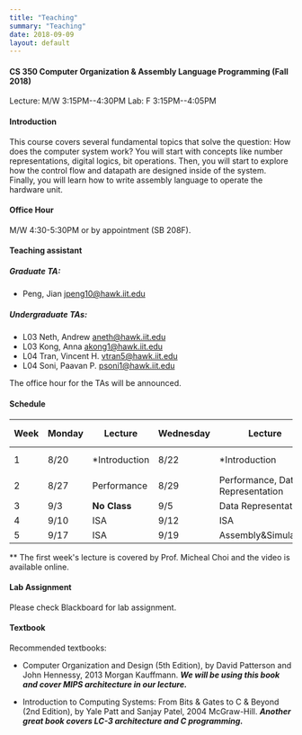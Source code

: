 ```yaml
---
title: "Teaching"
summary: "Teaching"
date: 2018-09-09
layout: default
---
```

#### CS 350 Computer Organization & Assembly Language Programming (Fall 2018)

Lecture: M/W 3:15PM--4:30PM
Lab: F 3:15PM--4:05PM

#### Introduction
This course covers several fundamental topics that solve the question: How does the computer system work? You will start with concepts like number representations, digital logics, bit operations. Then, you will start to explore how the control flow and datapath are designed inside of the system. Finally, you will learn how to write assembly language to operate the hardware unit.

#### Office Hour
M/W 4:30-5:30PM or by appointment (SB 208F).

#### Teaching assistant
##### Graduate TA:
* Peng, Jian jpeng10@hawk.iit.edu

##### Undergraduate TAs:
* L03 Neth, Andrew      aneth@hawk.iit.edu
* L03 Kong, Anna        akong1@hawk.iit.edu
* L04 Tran, Vincent H.	vtran5@hawk.iit.edu
* L04 Soni, Paavan P.	  psoni1@hawk.iit.edu

The office hour for the TAs will be announced.
#### Schedule

| Week | Monday | Lecture       | Wednesday | Lecture             | Friday Lab |
|------|--------|---------------|-----------|---------------------|------------|
| 1    | 8/20   | *Introduction | 8/22      | *Introduction       | No Lab     |
| 2    | 8/27   | Performance   | 8/29      | Performance, Data Representation |Lab 1|
| 3    | 9/3    | **No Class**  | 9/5       | Data Representation | Lab 2      |
| 4    | 9/10   | ISA           | 9/12      | ISA                 |            |
| 5    | 9/17   | ISA           | 9/19      | Assembly&Simulation |            |


** The first week's lecture is covered by Prof. Micheal Choi and the video is available online.

#### Lab Assignment
Please check Blackboard for lab assignment.

#### Textbook
Recommended textbooks:
* Computer Organization and Design (5th Edition), by David Patterson and John Hennessy, 2013 Morgan Kauffmann.
***We will be using this book and cover MIPS architecture in our lecture.***

* Introduction to Computing Systems: From Bits & Gates to C & Beyond (2nd Edition), by Yale Patt and Sanjay Patel, 2004 McGraw-Hill.
***Another great book covers LC-3 architecture and C programming.***
